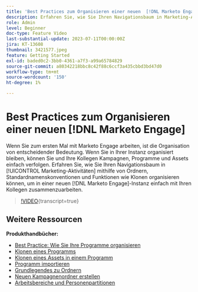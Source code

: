 ```yaml
---
title: 'Best Practices zum Organisieren einer neuen  [!DNL Marketo Engage] '
description: Erfahren Sie, wie Sie Ihren Navigationsbaum in Marketing-Aktivitäten mithilfe von Ordnern, Standardnamenskonventionen und Funktionen wie Klonen organisieren können, um in einer neuen Marketo Engage-Instanz einfach mit Ihren Kollegen zusammenzuarbeiten.
role: Admin
level: Beginner
doc-type: Feature Video
last-substantial-update: 2023-07-11T00:00:00Z
jira: KT-13608
thumbnail: 3421577.jpeg
feature: Getting Started
exl-id: baded0c2-3bb0-4361-a7f3-a99a65784829
source-git-commit: a80342218bbc8c42f88c6ccf3a435cbbd3bd47d0
workflow-type: tm+mt
source-wordcount: '150'
ht-degree: 1%

---
```


# Best Practices zum Organisieren einer neuen [!DNL Marketo Engage]

Wenn Sie zum ersten Mal mit Marketo Engage arbeiten, ist die Organisation von entscheidender Bedeutung. Wenn Sie in Ihrer Instanz organisiert bleiben, können Sie und Ihre Kollegen Kampagnen, Programme und Assets einfach verfolgen. Erfahren Sie, wie Sie Ihren Navigationsbaum in [!UICONTROL Marketing-Aktivitäten] mithilfe von Ordnern, Standardnamenskonventionen und Funktionen wie Klonen organisieren können, um in einer neuen [!DNL Marketo Engage]-Instanz einfach mit Ihren Kollegen zusammenzuarbeiten. 

>[!VIDEO](https://video.tv.adobe.com/v/3421577/?learn=on){transcript=true}

## Weitere Ressourcen

**Produkthandbücher:**

* [Best Practice: Wie Sie Ihre Programme organisieren](https://experienceleague.adobe.com/docs/marketo/using/product-docs/core-marketo-concepts/programs/working-with-programs/best-practice-how-to-organize-your-programs.html)
* [Klonen eines Programms](https://experienceleague.adobe.com/docs/marketo/using/product-docs/core-marketo-concepts/programs/working-with-programs/clone-a-program.html)
* [Klonen eines Assets in einem Programm](https://experienceleague.adobe.com/docs/marketo/using/product-docs/core-marketo-concepts/programs/working-with-programs/clone-an-asset-in-a-program.html)
* [Programm importieren](https://experienceleague.adobe.com/docs/marketo/using/product-docs/core-marketo-concepts/programs/working-with-programs/import-a-program.html)
* [Grundlegendes zu Ordnern](https://experienceleague.adobe.com/docs/marketo/using/product-docs/core-marketo-concepts/miscellaneous/understanding-folders.html)
* [Neuen Kampagnenordner erstellen](https://experienceleague.adobe.com/docs/marketo/using/product-docs/core-marketo-concepts/miscellaneous/create-new-campaign-folder.html)
* [Arbeitsbereiche und Personenpartitionen](https://experienceleague.adobe.com/docs/marketo/using/product-docs/administration/workspaces-and-person-partitions/understanding-workspaces-and-person-partitions.html)
